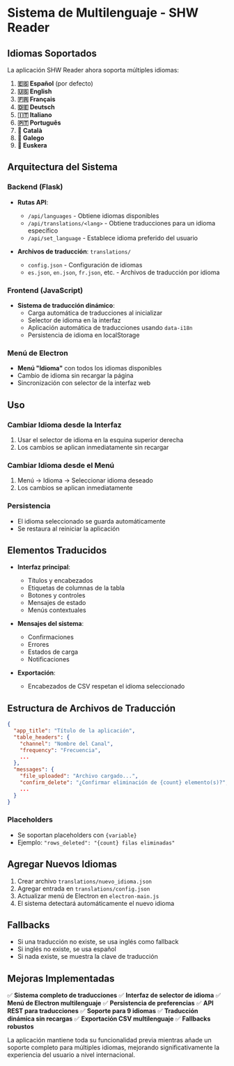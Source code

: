# Sistema de Multilenguaje - SHW Reader

## Idiomas Soportados

La aplicación SHW Reader ahora soporta múltiples idiomas:

1. **🇪🇸 Español** (por defecto)
2. **🇺🇸 English**
3. **🇫🇷 Français**
4. **🇩🇪 Deutsch**
5. **🇮🇹 Italiano**
6. **🇵🇹 Português**
7. **🏴 Català**
8. **🏴 Galego**
9. **🏴 Euskera**

## Arquitectura del Sistema

### Backend (Flask)
- **Rutas API**:
  - `/api/languages` - Obtiene idiomas disponibles
  - `/api/translations/<lang>` - Obtiene traducciones para un idioma específico
  - `/api/set_language` - Establece idioma preferido del usuario

- **Archivos de traducción**: `translations/`
  - `config.json` - Configuración de idiomas
  - `es.json`, `en.json`, `fr.json`, etc. - Archivos de traducción por idioma

### Frontend (JavaScript)
- **Sistema de traducción dinámico**:
  - Carga automática de traducciones al inicializar
  - Selector de idioma en la interfaz
  - Aplicación automática de traducciones usando `data-i18n`
  - Persistencia de idioma en localStorage

### Menú de Electron
- **Menú "Idioma"** con todos los idiomas disponibles
- Cambio de idioma sin recargar la página
- Sincronización con selector de la interfaz web

## Uso

### Cambiar Idioma desde la Interfaz
1. Usar el selector de idioma en la esquina superior derecha
2. Los cambios se aplican inmediatamente sin recargar

### Cambiar Idioma desde el Menú
1. Menú → Idioma → Seleccionar idioma deseado
2. Los cambios se aplican inmediatamente

### Persistencia
- El idioma seleccionado se guarda automáticamente
- Se restaura al reiniciar la aplicación

## Elementos Traducidos

- **Interfaz principal**:
  - Títulos y encabezados
  - Etiquetas de columnas de la tabla
  - Botones y controles
  - Mensajes de estado
  - Menús contextuales

- **Mensajes del sistema**:
  - Confirmaciones
  - Errores
  - Estados de carga
  - Notificaciones

- **Exportación**:
  - Encabezados de CSV respetan el idioma seleccionado

## Estructura de Archivos de Traducción

```json
{
  "app_title": "Título de la aplicación",
  "table_headers": {
    "channel": "Nombre del Canal",
    "frequency": "Frecuencia",
    ...
  },
  "messages": {
    "file_uploaded": "Archivo cargado...",
    "confirm_delete": "¿Confirmar eliminación de {count} elemento(s)?",
    ...
  }
}
```

### Placeholders
- Se soportan placeholders con `{variable}`
- Ejemplo: `"rows_deleted": "{count} filas eliminadas"`

## Agregar Nuevos Idiomas

1. Crear archivo `translations/nuevo_idioma.json`
2. Agregar entrada en `translations/config.json`
3. Actualizar menú de Electron en `electron-main.js`
4. El sistema detectará automáticamente el nuevo idioma

## Fallbacks
- Si una traducción no existe, se usa inglés como fallback
- Si inglés no existe, se usa español
- Si nada existe, se muestra la clave de traducción

## Mejoras Implementadas

✅ **Sistema completo de traducciones**
✅ **Interfaz de selector de idioma**
✅ **Menú de Electron multilenguaje**
✅ **Persistencia de preferencias**
✅ **API REST para traducciones**
✅ **Soporte para 9 idiomas**
✅ **Traducción dinámica sin recargas**
✅ **Exportación CSV multilenguaje**
✅ **Fallbacks robustos**

La aplicación mantiene toda su funcionalidad previa mientras añade un soporte completo para múltiples idiomas, mejorando significativamente la experiencia del usuario a nivel internacional.
